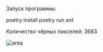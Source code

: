 Запуск программы:

poetry install
poetry run ant

Количество чёрных пикселей: 3683



![area](https://github.com/ve4e/langtons_ant/assets/41368399/5fad11e4-17b3-4059-96f4-a03ab70e8f01)
